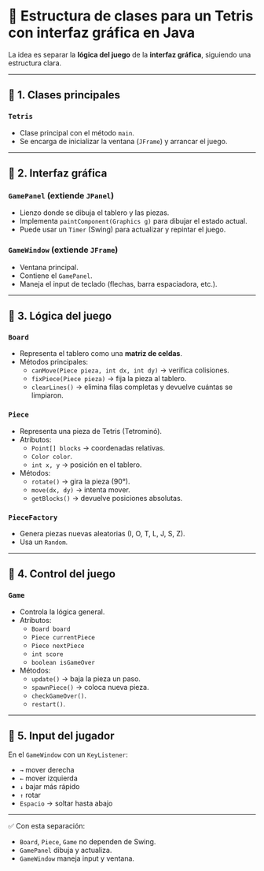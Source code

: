 # 🧩 Estructura de clases para un Tetris con interfaz gráfica en Java

La idea es separar la **lógica del juego** de la **interfaz gráfica**, siguiendo una estructura clara.

---

## 🔹 1. Clases principales

### `Tetris`
- Clase principal con el método `main`.
- Se encarga de inicializar la ventana (`JFrame`) y arrancar el juego.

---

## 🔹 2. Interfaz gráfica

### `GamePanel` (extiende `JPanel`)
- Lienzo donde se dibuja el tablero y las piezas.
- Implementa `paintComponent(Graphics g)` para dibujar el estado actual.
- Puede usar un `Timer` (Swing) para actualizar y repintar el juego.

### `GameWindow` (extiende `JFrame`)
- Ventana principal.
- Contiene el `GamePanel`.
- Maneja el input de teclado (flechas, barra espaciadora, etc.).

---

## 🔹 3. Lógica del juego

### `Board`
- Representa el tablero como una **matriz de celdas**.
- Métodos principales:
    - `canMove(Piece pieza, int dx, int dy)` → verifica colisiones.
    - `fixPiece(Piece pieza)` → fija la pieza al tablero.
    - `clearLines()` → elimina filas completas y devuelve cuántas se limpiaron.

### `Piece`
- Representa una pieza de Tetris (Tetrominó).
- Atributos:
    - `Point[] blocks` → coordenadas relativas.
    - `Color color`.
    - `int x, y` → posición en el tablero.
- Métodos:
    - `rotate()` → gira la pieza (90°).
    - `move(dx, dy)` → intenta mover.
    - `getBlocks()` → devuelve posiciones absolutas.

### `PieceFactory`
- Genera piezas nuevas aleatorias (I, O, T, L, J, S, Z).
- Usa un `Random`.

---

## 🔹 4. Control del juego

### `Game`
- Controla la lógica general.
- Atributos:
    - `Board board`
    - `Piece currentPiece`
    - `Piece nextPiece`
    - `int score`
    - `boolean isGameOver`
- Métodos:
    - `update()` → baja la pieza un paso.
    - `spawnPiece()` → coloca nueva pieza.
    - `checkGameOver()`.
    - `restart()`.

---

## 🔹 5. Input del jugador

En el `GameWindow` con un `KeyListener`:

- `→` mover derecha
- `←` mover izquierda
- `↓` bajar más rápido
- `↑` rotar
- `Espacio` → soltar hasta abajo

---


✅ Con esta separación:
- `Board`, `Piece`, `Game` no dependen de Swing.
- `GamePanel` dibuja y actualiza.
- `GameWindow` maneja input y ventana.  
